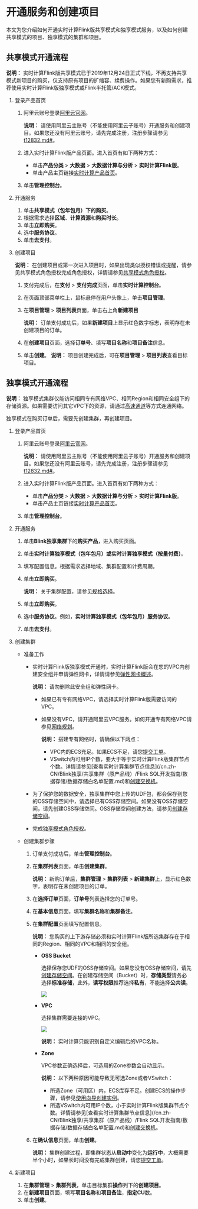 # 开通服务和创建项目

本文为您介绍如何开通实时计算Flink版共享模式和独享模式服务，以及如何创建共享模式的项目、独享模式的集群和项目。

## 共享模式开通流程

**说明：** 实时计算Flink版共享模式已于2019年12月24日正式下线，不再支持共享模式新项目的购买，仅支持原有项目的扩缩容、续费操作。如果您有新购需求，推荐使用实时计算Flink版独享模式或Flink半托管/ACK模式。

1.  登录产品首页
    1.  阿里云账号登录[阿里云官网](https://www.aliyun.com)。

        **说明：** 请使用阿里云主账号（不能使用阿里云子账号）开通服务和创建项目。如果您还没有阿里云账号，请先完成注册，注册步骤请参见[t12832.md\#]()。

    2.  进入实时计算Flink版产品页面。进入首页有如下两种方式：
        -   单击**产品分类** \> **大数据** \> **大数据计算与分析** \> **实时计算Flink版**。
        -   单击产品主页链接[实时计算产品首页](https://data.aliyun.com/product/sc?spm=5176.8142029.dataTechnology.3.2f366d3ed3LvmR)。
    3.  单击**管理控制台**。
2.  开通服务
    1.  单击**共享模式（包年包月）**下的**购买**。
    2.  根据需求选择**区域**、**计算资源**和**购买时长**。
    3.  单击**立即购买**。
    4.  选中**服务协议**。
    5.  单击**去支付**。
3.  创建项目

    **说明：** 在创建项目或第一次进入项目时，如果出现类似授权错误或提醒，请参见共享模式角色授权完成角色授权，详情请参见[共享模式角色授权](/cn.zh-CN/Blink独享/共享集群（原产品线）/准备工作/角色授权/共享模式角色授权.md)。

    1.  支付完成后，在**支付** \> **支付完成**页面，单击**实时计算控制台**。
    2.  在页面顶部菜单栏上，鼠标悬停在用户头像上，单击**项目管理**。
    3.  在**项目管理** \> **项目列表**页面，单击右上角**新建项目**

        **说明：** 订单支付成功后，如果**新建项目**上显示红色数字标志，表明存在未创建项目的订单。

    4.  在**创建项目**页面，选择**订单号**、填写**项目名称**和**项目备注**信息。
    5.  单击**创建**。
    **说明：** 项目创建完成后，可在**项目管理** \> **项目列表**查看目标项目。


## 独享模式开通流程

**说明：** 独享模式集群仅能访问相同专有网络VPC、相同Region和相同安全组下的存储资源。如果需要访问其它VPC下的资源，请通过[高速通道](/cn.zh-CN/产品简介/什么是高速通道？.md)等方式连通网络。

独享模式在购买订单后，需要先创建集群，再创建项目。

1.  登录产品首页
    1.  阿里云账号登录[阿里云官网](https://www.aliyun.com)。

        **说明：** 请使用阿里云主账号（不能使用阿里云子账号）开通服务和创建项目。如果您还没有阿里云账号，请先完成注册，注册步骤请参见[t12832.md\#]()。

    2.  进入实时计算Flink版产品页面。进入首页有如下两种方式：
        -   单击**产品分类** \> **大数据** \> **大数据计算与分析** \> **实时计算Flink版**。
        -   单击产品主页链接[实时计算产品首页](https://data.aliyun.com/product/sc?spm=5176.8142029.dataTechnology.3.2f366d3ed3LvmR)。
    3.  单击**管理控制台**。
2.  开通服务
    1.  单击**Blink独享集群**下的**购买产品**，进入购买页面。
    2.  单击**实时计算独享模式（包年包月）**或**实时计算独享模式（按量付费）**。
    3.  填写配置信息。根据需求选择地域、集群配置和计费周期。
    4.  单击**立即购买**。

        **说明：** 关于集群配置，请参见[规格选择](/cn.zh-CN/Blink独享/共享集群（原产品线）/产品定价/规格选择.md)。

    5.  单击**立即购买**。
    6.  选中**服务协议**。例如，**实时计算独享模式（包年包月）服务协议**。
    7.  单击**去支付**。
3.  创建集群
    -   准备工作
        -   实时计算Flink版独享模式开通时，实时计算Flink版会在您的VPC内创建安全组并申请弹性网卡，详情请参见[弹性网卡概述](/cn.zh-CN/网络/弹性网卡/弹性网卡概述.md)。

            **说明：** 请勿删除此安全组和弹性网卡。

            -   如果已有专有网络VPC，请选择实时计算Flink版需要访问的VPC。
            -   如果没有VPC，请开通阿里云VPC服务。如何开通专有网络VPC请参见[网络规划](/cn.zh-CN/快速入门/网络规划.md)。

                **说明：** 搭建专有网络时，请确保以下两点：

                -   VPC内的ECS充足。如果ECS不足，请您[提交工单](https://selfservice.console.aliyun.com/ticket/createIndex?accounttraceid=f7b76db740fa486baa4b63bd5848fbc1idrb)。
                -   VSwitch内可用IP个数，要大于等于实时计算Flink版集群节点个数。详情请参见[查看实时计算集群节点信息](/cn.zh-CN/Blink独享/共享集群（原产品线）/Flink SQL开发指南/数据存储/数据存储白名单配置.md)和[创建交换机](/cn.zh-CN/专有网络和交换机/管理交换机/创建交换机.md)。
        -   为了保护您的数据安全，独享集群中您上传的UDF包，都会保存到您的OSS存储空间中，请选择已有OSS存储空间。如果没有OSS存储空间，请先创建OSS存储空间。OSS存储空间创建方法，请参见[创建存储空间](/cn.zh-CN/快速入门/控制台快速入门/创建存储空间.md)。
        -   完成[独享模式角色授权](/cn.zh-CN/Blink独享/共享集群（原产品线）/准备工作/角色授权/独享模式角色授权.md)。
    -   创建集群步骤
        1.  订单支付成功后，单击**管理控制台**。
        2.  在**集群列表**页面，单击**创建集群**。

            **说明：** 新购订单后，**集群管理** \> **集群列表** \> **新建集群**上，显示红色数字，表明存在未创建项目的订单。

        3.  在**选择订单**页面，**订单号**列表选择您的订单号。
        4.  在**基本信息**页面，填写**集群名称**和**集群备注**。
        5.  在**集群配置**页面填写配置信息。

            **说明：** 您购买的上下游存储必须和实时计算Flink版所选集群存在于相同的Region、相同的VPC和相同的安全组。

            -   **OSS Bucket**

                选择保存您UDF的OSS存储空间。如果您没有OSS存储空间，请先[创建存储空间](/cn.zh-CN/快速入门/控制台快速入门/创建存储空间.md)。在创建存储空间（Bucket）时，**存储类型**请务必选择**标准存储**，此外，**读写权限**推荐选择**私有**，不能选择**公共读**。

                ![](https://static-aliyun-doc.oss-accelerate.aliyuncs.com/assets/img/zh-CN/6582976951/p33098.png)

            -   **VPC**

                选择集群需要连接的VPC。

                ![](https://static-aliyun-doc.oss-accelerate.aliyuncs.com/assets/img/zh-CN/6582976951/p33836.png)

                **说明：** 实时计算只能识别自定义编辑后的VPC名称。

            -   **Zone**

                VPC参数正确选择后，可选用的Zone参数会自动显示。

                **说明：** 以下两种原因可能导致无可选Zone或者VSwitch：

                -   所选Zone（可用区）内，ECS库存不足。创建ECS的操作步骤，请参见[使用向导创建实例](/cn.zh-CN/实例/创建实例/使用向导创建实例.md)。
                -   所选VSwitch内可用IP个数，小于实时计算Flink版集群节点个数。详情请参见[查看实时计算集群节点信息](/cn.zh-CN/Blink独享/共享集群（原产品线）/Flink SQL开发指南/数据存储/数据存储白名单配置.md)和[创建交换机](/cn.zh-CN/专有网络和交换机/管理交换机/创建交换机.md)。
        6.  在**确认信息**页面，单击**创建**。

            **说明：** 集群创建过程，即集群状态从**启动中**变化为**运行中**，大概需要半个小时，如果长时间没有完成集群创建，请您[提交工单](https://selfservice.console.aliyun.com/ticket/createIndex?accounttraceid=f7b76db740fa486baa4b63bd5848fbc1idrb)。

4.  新建项目
    1.  在**集群管理** \> **集群列表**，单击目标集群**操作**列下的**创建项目**。
    2.  在**新建项目**页面，填写**项目名称**和**项目备注**，**指定CU**数。
    3.  单击**创建**。

